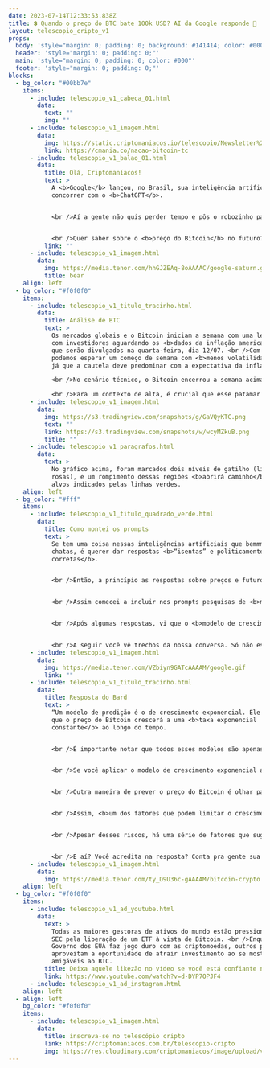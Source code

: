 ```yaml
---
date: 2023-07-14T12:33:53.838Z
title: 💲 Quando o preço do BTC bate 100k USD? AI da Google responde 🤖
layout: telescopio_cripto_v1
props:
  body: 'style="margin: 0; padding: 0; background: #141414; color: #000"'
  header: 'style="margin: 0; padding: 0;"'
  main: 'style="margin: 0; padding: 0; color: #000"'
  footer: 'style="margin: 0; padding: 0;"'
blocks:
  - bg_color: "#00bb7e"
    items:
      - include: telescopio_v1_cabeca_01.html
        data:
          text: ""
          img: ""
      - include: telescopio_v1_imagem.html
        data:
          img: https://static.criptomaniacos.io/telescopio/Newsletter%20-%20Copia%202.png
          link: https://cmania.co/nacao-bitcoin-tc
      - include: telescopio_v1_balao_01.html
        data:
          title: Olá, Criptomaníacos!
          text: >
            A <b>Google</b> lançou, no Brasil, sua inteligência artificial para
            concorrer com o <b>ChatGPT</b>.


            <br />Aí a gente não quis perder tempo e pôs o robozinho para responder perguntas polêmicas pra gente.


            <br />Quer saber sobre o <b>preço do Bitcoin</b> no futuro? Confira na edição de hoje a resposta do <b>Bard, a AI da Google</b>!
          link: ""
      - include: telescopio_v1_imagem.html
        data:
          img: https://media.tenor.com/hhGJZEAq-8oAAAAC/google-saturn.gif
          title: bear
    align: left
  - bg_color: "#f0f0f0"
    items:
      - include: telescopio_v1_titulo_tracinho.html
        data:
          title: Análise de BTC
          text: >
            Os mercados globais e o Bitcoin iniciam a semana com uma leve baixa,
            com investidores aguardando os <b>dados da inflação americana</b>
            que serão divulgados na quarta-feira, dia 12/07. <br />Com isso,
            podemos esperar um começo de semana com <b>menos volatilidade</b>,
            já que a cautela deve predominar com a expectativa da inflação.

            <br />No cenário técnico, o Bitcoin encerrou a semana acima do suporte em <b>$30.000</b> e está lutando para se manter acima desse nível, especialmente em relação ao suporte chave de curto prazo, localizado em <b>$29.700</b>, que é importante para a consolidação atual.

            <br />Para um contexto de alta, é crucial que esse patamar seja mantido para que ocorra um movimento de continuação acima dos <b>$32.000</b>.
      - include: telescopio_v1_imagem.html
        data:
          img: https://s3.tradingview.com/snapshots/g/GaVQyKTC.png
          text: ""
          link: https://s3.tradingview.com/snapshots/w/wcyMZkuB.png
          title: ""
      - include: telescopio_v1_paragrafos.html
        data:
          text: >
            No gráfico acima, foram marcados dois níveis de gatilho (linhas
            rosas), e um rompimento dessas regiões <b>abrirá caminho</b> para os
            alvos indicados pelas linhas verdes.
    align: left
  - bg_color: "#fff"
    items:
      - include: telescopio_v1_titulo_quadrado_verde.html
        data:
          title: Como montei os prompts
          text: >
            Se tem uma coisa nessas inteligências artificiais que bemmm são
            chatas, é querer dar respostas <b>“isentas” e politicamente
            corretas</b>.


            <br />Então, a princípio as respostas sobre preços e futuro do Bitcoin estavam <b>vazias e sem nada interessante</b>.


            <br />Assim comecei a incluir nos prompts pesquisas de <b>modelos estatísticos</b> para predição de preço e deixei os pedidos baseados em <b>modelos matemáticos</b>.


            <br />Após algumas respostas, vi que o <b>modelo de crescimento exponencial</b> era o mais citado pelo Bard e então dei um “ultimato” para ele: queria saber, baseado neste modelo de predição, quando o preço do Bitcoin alcançaria <b>100 mil doletinhas</b>.


            <br />A seguir você vê trechos da nossa conversa. Só não espalha as minhas DM com o   Google por aí, viu?
      - include: telescopio_v1_imagem.html
        data:
          img: https://media.tenor.com/VZbiyn9GATcAAAAM/google.gif
          link: ""
      - include: telescopio_v1_titulo_tracinho.html
        data:
          title: Resposta do Bard
          text: >
            “Um modelo de predição é o de crescimento exponencial. Ele assume
            que o preço do Bitcoin crescerá a uma <b>taxa exponencial
            constante</b> ao longo do tempo.


            <br />É importante notar que todos esses modelos são apenas simulações, e <b>não há garantia</b> de que o preço do Bitcoin chegará a US$ 100.000. No entanto, esses modelos fornecem uma maneira de <b>estimar</b> quando o preço do Bitcoin pode chegar a esse nível.


            <br />Se você aplicar o modelo de crescimento exponencial ao preço do Bitcoin com base em dados históricos, ele prevê que o preço do Bitcoin atingirá US$ 100.000 em algum momento <b>entre 2024 e 2025</b>. 


            <br />Outra maneira de prever o preço do Bitcoin é olhar para os fatores que podem afetar o preço do Bitcoin. Esses fatores incluem a regulamentação, a adoção e a escassez do Bitcoin.


            <br />Assim, <b>um dos fatores que podem limitar o crescimento do Bitcoin é a regulamentação</b>. Alguns governos estão considerando regulamentar o Bitcoin, o que pode tornar mais difícil ou caro para os investidores comprar e vender o ativo.


            <br />Apesar desses riscos, há uma série de fatores que sugerem que o Bitcoin continua a crescer no futuro. A <b>escassez, a crescente adoção e a popularidade</b> entre os investidores institucionais são fatores que podem impulsionar o preço do Bitcoin no futuro.”


            <br />E aí? Você acredita na resposta? Conta pra gente sua opinião nos nossos grupos e redes sociais!
      - include: telescopio_v1_imagem.html
        data:
          img: https://media.tenor.com/ty_D9U36c-gAAAAM/bitcoin-crypto.gif
    align: left
  - bg_color: "#f0f0f0"
    items:
      - include: telescopio_v1_ad_youtube.html
        data:
          text: >
            Todas as maiores gestoras de ativos do mundo estão pressionando a
            SEC pela liberação de um ETF à vista de Bitcoin. <br />Enquanto o
            Governo dos EUA faz jogo duro com as criptomoedas, outros países
            aproveitam a oportunidade de atrair investimento ao se mostrarem
            amigáveis ao BTC. 
          title: Deixa aquele likezão no vídeo se você está confiante no BTC!
          link: https://www.youtube.com/watch?v=d-DYP7OPJF4
      - include: telescopio_v1_ad_instagram.html
    align: left
  - align: left
    bg_color: "#f0f0f0"
    items:
      - include: telescopio_v1_imagem.html
        data:
          title: inscreva-se no telescópio cripto
          link: https://criptomaniacos.com.br/telescopio-cripto
          img: https://res.cloudinary.com/criptomaniacos/image/upload/v1662133224/telescopio/inscreva-se-telescopio.png
---
```

